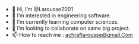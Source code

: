 - 👋 Hi, I’m @Larousse2001
- 👀 I’m interested in engineering software.
- 🌱 I’m currently learning computer sciences.
- 💞️ I’m looking to collaborate on same big project.
- 📫 How to reach me : achraflarousse@gmail.Com
